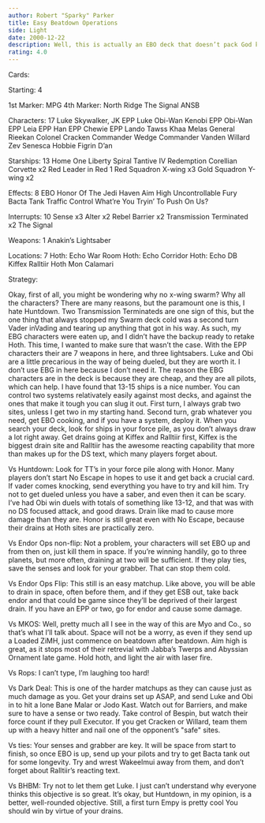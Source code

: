```yaml
---
author: Robert "Sparky" Parker
title: Easy Beatdown Operations
side: Light
date: 2000-12-22
description: Well, this is actually an EBO deck that doesn’t pack God knows how many x-wings, and it still wins.  It’s possible!  (I really hate Huntdown)
rating: 4.0
---
```

Cards: 

Starting: 4

1st Marker: MPG
4th Marker: North Ridge
The Signal
ANSB

Characters: 17
Luke Skywalker, JK
EPP Luke
Obi-Wan Kenobi
EPP Obi-Wan
EPP Leia
EPP Han
EPP Chewie
EPP Lando
Tawss Khaa
Melas
General Rieekan
Colonel Cracken
Commander Wedge
Commander Vanden Willard
Zev Senesca
Hobbie
Figrin D’an

Starships: 13
Home One
Liberty
Spiral
Tantive IV
Redemption
Corellian Corvette x2
Red Leader in Red 1
Red Squadron X-wing x3
Gold Squadron Y-wing x2

Effects: 8
EBO
Honor Of The Jedi
Haven
Aim High
Uncontrollable Fury
Bacta Tank
Traffic Control
What’re You Tryin’ To Push On Us?

Interrupts: 10
Sense x3
Alter x2
Rebel Barrier x2
Transmission Terminated x2
The Signal

Weapons: 1
Anakin’s Lightsaber

Locations: 7
Hoth: Echo War Room
Hoth: Echo Corridor
Hoth: Echo DB
Kiffex
Ralltiir
Hoth
Mon Calamari 

Strategy: 

Okay, first of all, you might be wondering why no x-wing swarm?  Why all the characters?  There are many reasons, but the paramount one is this, I hate Huntdown.  Two Transmission Terminateds are one sign of this, but the one thing that always stopped my Swarm deck cold was a second turn Vader inVading and tearing up anything that got in his way.  As such, my EBG characters were eaten up, and I didn’t have the backup ready to retake Hoth.  This time, I wanted to make sure that wasn’t the case.  With the EPP characters their are 7 weapons in here, and three lightsabers.  Luke and Obi are a little precarious in the way of being dueled, but they are worth it.  I don’t use EBG in here because I don’t need it.  The reason the EBG characters are in the deck is because they are cheap, and they are all pilots, which can help.  I have found that 13-15 ships is a nice number.  You can control two systems relativately easily against most decks, and against the ones that make it tough you can slug it out.  First turn, I always grab two sites, unless I get two in my starting hand.  Second turn, grab whatever you need, get EBO cooking, and if you have a system, deploy it.  When you search your deck, look for ships in your force pile, as you don’t always draw a lot right away.  Get drains going at Kiffex and Ralltiir first, Kiffex is the biggest drain site and Ralltiir has the awesome reacting capability that more than makes up for the DS text, which many players forget about.

Vs Huntdown: Look for TT’s in your force pile along with Honor.  Many players don’t start No Escape in hopes to use it and get back a crucial card.  If vader comes knocking, send everything you have to try and kill him.  Try not to get dueled unless you have a saber, and even then it can be scary.  I’ve had Obi win duels with totals of something like 13-12, and that was with no DS focused attack, and good draws.	Drain like mad to cause more damage than they are.  Honor is still great even with No Escape, because their drains at Hoth sites are practically zero.

Vs Endor Ops non-flip: Not a problem, your characters will set EBO up and from then on, just kill them in space.  If you’re winning handily, go to three planets, but more often, draining at two will be sufficient.  If they play ties, save the senses and look for your grabber.  That can stop them cold.

Vs Endor Ops Flip: This still is an easy matchup.  Like above, you will be able to drain in space, often before them, and if they get ESB out, take back endor and that could be game since they’ll be deprived of their largest drain.  If you have an EPP or two, go for endor and cause some damage.

Vs MKOS: Well, pretty much all I see in the way of this are Myo and Co., so that’s what I’ll talk about.  Space will not be a worry, as even if they send up a Loaded ZiMH, just commence on beatdown after beatdown.  Aim high is great, as it stops most of their retrevial with Jabba’s Twerps and Abyssian Ornament late game.  Hold hoth, and light the air with laser fire.

Vs Rops: I can’t type, I’m laughing too hard!

Vs Dark Deal:  This is one of the harder matchups as they can cause just as much damage as you.  Get your drains set up ASAP, and send Luke and Obi in to hit a lone Bane Malar or Jodo Kast.  Watch out for Barriers, and make sure to have a sense or two ready.  Take control of Bespin, but watch their force count if they pull Executor.	If you get Cracken or Willard, team them up with a heavy hitter and nail one of the opponent’s "safe" sites.

Vs ties: Your senses and grabber are key.  It will be space from start to finish, so once EBO is up, send up your pilots and try to get Bacta tank out for some longevity.  Try and wrest Wakeelmui away from them, and don’t forget about Ralltiir’s reacting text.

Vs BHBM: Try not to let them get Luke.	I just can’t understand why everyone thinks this objective is so great.  It’s okay, but Huntdown, in my opinion, is a better, well-rounded objective.  Still, a first turn Empy is pretty cool  You should win by virtue of your drains.

